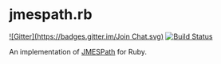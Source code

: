 jmespath.rb
===========
[![Gitter](https://badges.gitter.im/Join Chat.svg)](https://gitter.im/trevorrowe/jmespath.rb?utm_source=badge&utm_medium=badge&utm_campaign=pr-badge&utm_content=badge) [![Build Status](https://travis-ci.org/trevorrowe/jmespath.rb.png?branch=master)](https://travis-ci.org/trevorrowe/jmespath.rb)

An implementation of [JMESPath](https://github.com/boto/jmespath) for Ruby.
